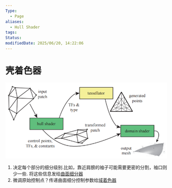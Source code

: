 ```yaml
---
Type:
  - Page
aliases:
  - Hull Shader
tags: 
Status:
modifiedDate: 2025/06/20, 14:22:06
---
```


# 壳着色器

![](assets/曲面细分阶段-1.png)
1. 决定每个部分的细分级别.比如，靠近肩膀的袖子可能需要更密的分割，袖口则少一些. 将这些信息发给[曲面细分器](曲面细分器.md)
2. 微调原始控制点？传递曲面细分控制参数给[域着色器](域着色器.md)
